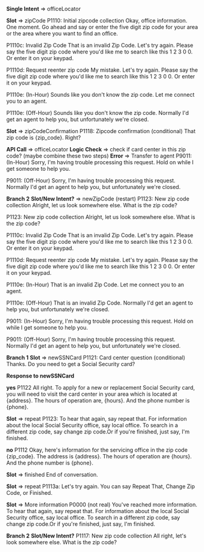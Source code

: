 **Single Intent** => officeLocator

**Slot** => zipCode
P1110: Initial zipcode collection
Okay, office information. One moment. Go ahead and say or enter the five digit zip code for your area or the area where you want to find an office.

P1110c: Invalid Zip Code
That is an invalid Zip Code. Let's try again. Please say the five digit zip code where you'd like me to search like this 1 2 3 0 0. Or enter it on your keypad.

P1110d: Request reenter zip code
My mistake. Let's try again. Please say the five digit zip code where you'd like me to search like this 1 2 3 0 0. Or enter it on your keypad.

P1110e: (In-Hour)
Sounds like you don't know the zip code. Let me connect you to an agent.

P1110e: (Off-Hour)
Sounds like you don't know the zip code. Normally I'd get an agent to help you, but unfortunately we're closed.

**Slot** => zipCodeConfirmation
P1118: Zipcode confirmation (conditional)
That zip code is {zip_code}. Right?

**API Call** => officeLocator
**Logic Check** => check if card center in this zip code?
(maybe combine these two steps)
**Error** => Transfer to agent
P9011: (In-Hour)
Sorry, I'm having trouble processing this request. Hold on while I get someone to help you.

P9011: (Off-Hour)
Sorry, I'm having trouble processing this request. Normally I'd get an agent to help you, but unfortunately we're closed.

**Branch 2**
**Slot/New Intent?** => newZipCode (restart)
P1123: New zip code collection
Alright, let us look somewhere else. What is the zip code?

P1123: New zip code collection
Alright, let us look somewhere else. What is the zip code?

P1110c: Invalid Zip Code
That is an invalid Zip Code. Let's try again. Please say the five digit zip code where you'd like me to search like this 1 2 3 0 0. Or enter it on your keypad.

P1110d: Request reenter zip code
My mistake. Let's try again. Please say the five digit zip code where you'd like me to search like this 1 2 3 0 0. Or enter it on your keypad.

P1110e: (In-Hour)
That is an invalid Zip Code. Let me connect you to an agent.

P1110e: (Off-Hour)
That is an invalid Zip Code. Normally I'd get an agent to help you, but unfortunately we're closed.

P9011: (In-Hour)
Sorry, I'm having trouble processing this request. Hold on while I get someone to help you.

P9011: (Off-Hour)
Sorry, I'm having trouble processing this request. Normally I'd get an agent to help you, but unfortunately we're closed.

**Branch 1**
**Slot** => newSSNCard
P1121: Card center question (conditional)
Thanks. Do you need to get a Social Security card?

**Response to newSSNCard**

**yes**
P1122
All right. To apply for a new or replacement Social Security card, you will need to visit the card center in your area which is located at {address}. The hours of operation are, {hours}. And the phone number is {phone}.

**Slot** => repeat
P1123: To hear that again, say repeat that. For information about the local Social Security office, say local office. To search in a different zip code, say change zip code.Or if you're finished, just say, I'm finished.

**no**
P1112
Okay, here's information for the servicing office in the zip code {zip_code}. The address is {address}. The hours of operation are {hours}. And the phone number is {phone}.

**Slot** => finished
End of conversation.

**Slot** => repeat
P1113a:
Let's try again. You can say Repeat That, Change Zip Code, or Finished.

<!-- P1113b:
Sorry. If you'd like to hear that information again, press 1. Otherwise, to search for a local office using a different zip code, press 2. Or, if you're finished, press 3. -->

**Slot** => More information
P0000 (not real)
You've reached more information. To hear that again, say repeat that. For information about the local Social Security office, say local office. To search in a different zip code, say change zip code.Or if you're finished, just say, I'm finished.

**Branch 2**
**Slot/New Intent?**
P1117: New zip code collection
All right, let's look somewhere else. What is the zip code?
